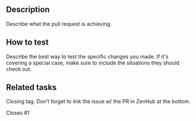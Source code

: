 ## Description

Describe what the pull request is achieving.

## How to test

Describe the best way to test the specific changes you made. If it's covering a special case,
make sure to include the situations they should check out.

## Related tasks

Closing tag. Don't forget to link the issue w/ the PR in ZenHub at the bottom.

Closes #1
